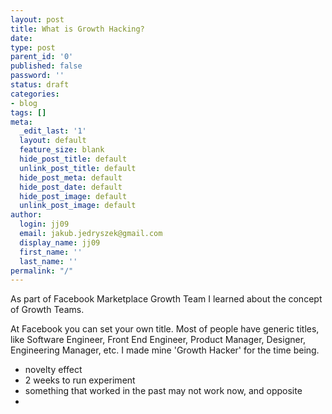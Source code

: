 ```yaml
---
layout: post
title: What is Growth Hacking?
date: 
type: post
parent_id: '0'
published: false
password: ''
status: draft
categories:
- blog
tags: []
meta:
  _edit_last: '1'
  layout: default
  feature_size: blank
  hide_post_title: default
  unlink_post_title: default
  hide_post_meta: default
  hide_post_date: default
  hide_post_image: default
  unlink_post_image: default
author:
  login: jj09
  email: jakub.jedryszek@gmail.com
  display_name: jj09
  first_name: ''
  last_name: ''
permalink: "/"
---
```

<p>As part of Facebook Marketplace Growth Team I learned about the concept of Growth Teams.</p>
<p>At Facebook you can set your own title. Most of people have generic titles, like Software Engineer, Front End Engineer, Product Manager, Designer, Engineering Manager, etc. I made mine 'Growth Hacker' for the time being.</p>
<ul>
<li>novelty effect</li>
<li>2 weeks to run experiment</li>
<li>something that worked in the past may not work now, and opposite</li>
<li></li>
</ul>
